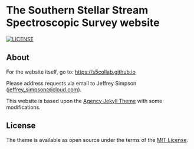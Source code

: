 # The Southern Stellar Stream Spectroscopic Survey website

[![LICENSE](https://img.shields.io/badge/license-MIT-blue)](/LICENSE.txt)

## About

For the website itself, go to: https://s5collab.github.io

Please address requests via email to Jeffrey Simpson ([jeffrey_simpson@icloud.com](jeffrey_simpson@icloud.com)).

This website is based upon the [Agency Jekyll Theme](https://github.com/raviriley/agency-jekyll-theme) with some modifications.  

## License

The theme is available as open source under the terms of the [MIT License](https://opensource.org/licenses/MIT).
